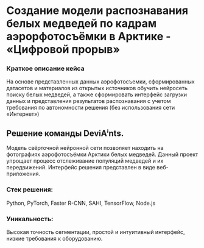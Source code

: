 # Создание модели распознавания белых медведей по кадрам аэрорфотосъёмки в Арктике - «Цифровой прорыв»

### Краткое описание кейса
На основе представленных данных аэрофотосъемки, сформированных датасетов и материалов из открытых источников обучить нейросеть поиску белых медведей, а также сформировать интерфейс загрузки данных и представления результатов распознавания с учетом требования по автономности решения (без использования сети «Интернет»)

## Решение команды DeviAⁱnts.

Модель свёрточной нейронной сети позволяет находить на фотографиях аэрофотосъёмки Арктики белых медведей. Данный проект упрощает процесс отслеживание популяций медведей и их передвижений. Интерфейс решения представлен в виде веб-приложения.

### Стек решения:
Python, PyTorch, Faster R-CNN, SAHI, TensorFlow, Node.js

### Уникальность:
Высокая точность сегментации, простой и интуитивный интерфейс, низкие требования к оборудованию.
